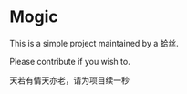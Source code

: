 # Mogic

This is a simple project maintained by a 蛤丝.

Please contribute if you wish to.

天若有情天亦老，请为项目续一秒
